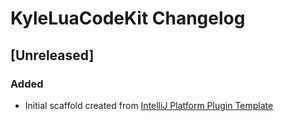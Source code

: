 <!-- Keep a Changelog guide -> https://keepachangelog.com -->

# KyleLuaCodeKit Changelog

## [Unreleased]
### Added
- Initial scaffold created from [IntelliJ Platform Plugin Template](https://github.com/JetBrains/intellij-platform-plugin-template)
